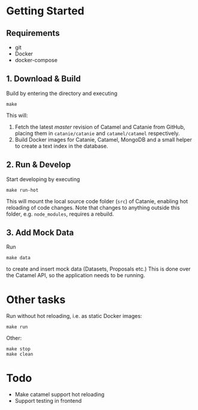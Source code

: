 # Getting Started

## Requirements

- git
- Docker
- docker-compose

## 1. Download & Build

Build by entering the directory and executing

    make

This will:

1. Fetch the latest *master* revision of Catamel and Catanie from GitHub, placing them in `catanie/catanie` and `catamel/catamel` respectively.
2. Build Docker images for Catanie, Catamel, MongoDB and a small helper to create a text index in the database.

## 2. Run & Develop

Start developing by executing

    make run-hot

This will mount the local source code folder (`src`) of Catanie, enabling hot reloading of code changes. Note that changes to anything outside this folder, e.g. `node_modules`, requires a rebuild.

## 3. Add Mock Data

Run

    make data

to create and insert mock data (Datasets, Proposals etc.) This is done over the Catamel API, so the application needs to be running.

# Other tasks

Run without hot reloading, i.e. as static Docker images:

    make run

Other:

    make stop
    make clean

# Todo

- Make catamel support hot reloading
- Support testing in frontend
